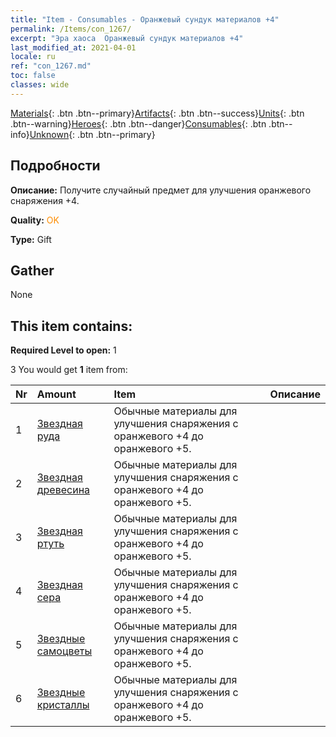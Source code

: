 ```yaml
---
title: "Item - Consumables - Оранжевый сундук материалов +4"
permalink: /Items/con_1267/
excerpt: "Эра хаоса  Оранжевый сундук материалов +4"
last_modified_at: 2021-04-01
locale: ru
ref: "con_1267.md"
toc: false
classes: wide
---
```

 [Materials](/ru/Items/){: .btn .btn--primary}[Artifacts](/ru/Items/Artifacts/){: .btn .btn--success}[Units](/ru/Items/Units/){: .btn .btn--warning}[Heroes](/ru/Items/Heroes/){: .btn .btn--danger}[Consumables](/ru/Items/Consumables/){: .btn .btn--info}[Unknown](/ru/Items/Unknown/){: .btn .btn--primary}

## Подробности
 **Описание:** Получите случайный предмет для улучшения оранжевого снаряжения +4.

 **Quality:** <span style="color: #FF8C00">OK</span>

 **Type:** Gift

## Gather

  None

## This item contains:

 **Required Level to open:** 1

 3 You would get **1** item  from:

  | Nr | Amount |     Item    | Описание |
  |:---|:-------|:------------|:-----------:|
  | 1 | [Звездная руда](/ru/Items/mat_89/) | Обычные материалы для улучшения снаряжения c оранжевого +4 до оранжевого +5. | 
  | 2 | [Звездная древесина](/ru/Items/mat_90/) | Обычные материалы для улучшения снаряжения c оранжевого +4 до оранжевого +5. | 
  | 3 | [Звездная ртуть](/ru/Items/mat_91/) | Обычные материалы для улучшения снаряжения c оранжевого +4 до оранжевого +5. | 
  | 4 | [Звездная сера](/ru/Items/mat_92/) | Обычные материалы для улучшения снаряжения c оранжевого +4 до оранжевого +5. | 
  | 5 | [Звездные самоцветы](/ru/Items/mat_93/) | Обычные материалы для улучшения снаряжения c оранжевого +4 до оранжевого +5. | 
  | 6 | [Звездные кристаллы](/ru/Items/mat_94/) | Обычные материалы для улучшения снаряжения c оранжевого +4 до оранжевого +5. | 
